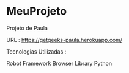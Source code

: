 # MeuProjeto
Projeto de Paula 

URL : https://getgeeks-paula.herokuapp.com/


Tecnologias Utilizadas :

Robot Framework
Browser Library
Python
